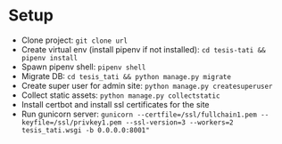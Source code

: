 # Setup

- Clone project: `git clone url`
- Create virtual env (install pipenv if not installed): `cd tesis-tati && pipenv install`
- Spawn pipenv shell: `pipenv shell`
- Migrate DB: `cd tesis_tati && python manage.py migrate`
- Create super user for admin site: `python manage.py createsuperuser`
- Collect static assets: `python manage.py collectstatic`
- Install certbot and install ssl certificates for the site
- Run gunicorn server: `gunicorn --certfile=/ssl/fullchain1.pem --keyfile=/ssl/privkey1.pem --ssl-version=3 --workers=2 tesis_tati.wsgi -b 0.0.0.0:8001"`